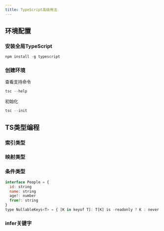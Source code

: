 ```yaml
---
title: TypeScript高级用法
---
```


## 环境配置
### 安装全局TypeScript
```js
npm install -g typescript
```

### 创建环境
查看支持命令
```js
tsc --help
```
初始化
```js
tsc --init
```

## TS类型编程
### 索引类型

### 映射类型

### 条件类型
```js
interface People = {
  id: string
  name: string
  age?: number
  from?: string
}
type NullableKeys<T> = { [K in keyof T]: T[K] is -readonly ? K : never }[keyof T]
```

### infer关键字

### 

